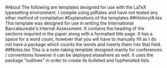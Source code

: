 #About
The following are templates designed for use with the LaTeX typesetting environment. I compile using pdflatex and have not tested any other method of compilation
#Explanations of the templates
##HistoryIA.tex
This template was designed for use in writing the International Baccalaureate's Internal Assessment. It contains the heading of the sections required in the paper along with a formatted title page. It has a space for a word count, however that you will have to manually fill as I do not have a package which counts the words and inserts them into that field. 
##Notes.tex
This is a note-taking template designed mainly for conferences / conventions however it can be deployed elsewhere as well. It uses the package "outlines" in order to create its bulleted and hyphenated lists. 